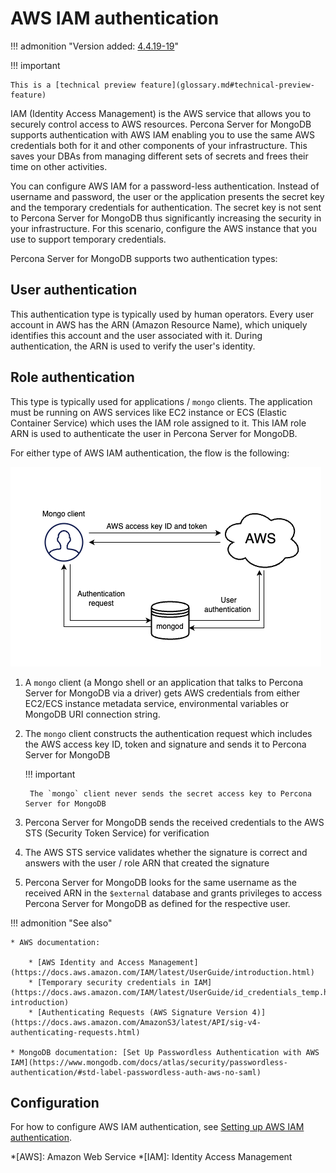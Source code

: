 # AWS IAM authentication

!!! admonition "Version added: [4.4.19-19](release_notes/4.4.19-19.md)"

!!! important

    This is a [technical preview feature](glossary.md#technical-preview-feature)

IAM (Identity Access Management) is the AWS service that allows you to securely control access to AWS resources. Percona Server for MongoDB supports authentication with AWS IAM enabling you to use the same AWS credentials both for it and other components of your infrastructure. This saves your DBAs from managing different sets of secrets and frees their time on other activities. 

You can configure AWS IAM for a password-less authentication. Instead of username and password, the user or the application presents the secret key and the temporary credentials for authentication. The secret key is not sent to Percona Server for MongoDB thus significantly increasing the security in your infrastructure. For this scenario, configure the AWS instance that you use to support temporary credentials.

Percona Server for MongoDB supports two authentication types: 

## User authentication

This authentication type is typically used by human operators. Every user account in AWS has the ARN (Amazon Resource Name), which uniquely identifies this account and the user associated with it. During authentication, the ARN is used to verify the user's identity. 

## Role authentication

This type is typically used for applications / `mongo` clients. The application must be running on AWS services like EC2 instance or ECS (Elastic Container Service) which uses the IAM role assigned to it. This IAM role ARN is used to authenticate the user in Percona Server for MongoDB.  

For either type of AWS IAM authentication, the flow is the following:

![image](_images/aws-iam-auth.png)

1. A `mongo` client (a Mongo shell or an application that talks to Percona Server for MongoDB via a driver) gets AWS credentials from either EC2/ECS instance metadata service, environmental variables or MongoDB URI connection string.
2. The `mongo` client constructs the authentication request which includes the AWS access key ID, token and signature and sends it to Percona Server for MongoDB

    !!! important 

        The `mongo` client never sends the secret access key to Percona Server for MongoDB

3. Percona Server for MongoDB sends the received credentials to the AWS STS (Security Token Service) for verification
5. The AWS STS service validates whether the signature is correct and answers with the user / role ARN that created the signature
6. Percona Server for MongoDB looks for the same username as the received ARN in the `$external` database and grants privileges to access Percona Server for MongoDB as defined for the respective user.

!!! admonition "See also"

    * AWS documentation: 

        * [AWS Identity and Access Management](https://docs.aws.amazon.com/IAM/latest/UserGuide/introduction.html)
        * [Temporary security credentials in IAM](https://docs.aws.amazon.com/IAM/latest/UserGuide/id_credentials_temp.html#sts-introduction)
        * [Authenticating Requests (AWS Signature Version 4)](https://docs.aws.amazon.com/AmazonS3/latest/API/sig-v4-authenticating-requests.html)

    * MongoDB documentation: [Set Up Passwordless Authentication with AWS IAM](https://www.mongodb.com/docs/atlas/security/passwordless-authentication/#std-label-passwordless-auth-aws-no-saml)

## Configuration 

For how to configure AWS IAM authentication, see [Setting up AWS IAM authentication](aws-iam-setup.md).


*[AWS]: Amazon Web Service
*[IAM]: Identity Access Management
